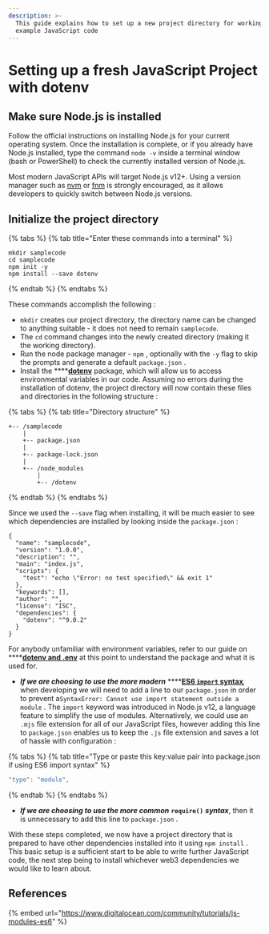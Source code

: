 ```yaml
---
description: >-
  This guide explains how to set up a new project directory for working with
  example JavaScript code
---
```


# Setting up a fresh JavaScript Project with dotenv

## Make sure Node.js is installed

Follow the official instructions on installing Node.js for your current operating system. Once the installation is complete, or if you already have Node.js installed, type the command `node -v` inside a terminal window \(bash or PowerShell\) to check the currently installed version of Node.js.

Most modern JavaScript APIs will target Node.js v12+. Using a version manager such as [nvm](https://github.com/nvm-sh/nvm) or [fnm](https://github.com/Schniz/fnm) is strongly encouraged, as it allows developers to quickly switch between Node.js versions.

## Initialize the project directory

{% tabs %}
{% tab title="Enter these commands into a terminal" %}
```text
mkdir samplecode
cd samplecode
npm init -y
npm install --save dotenv
```
{% endtab %}
{% endtabs %}

These commands accomplish the following :

* `mkdir` creates our project directory, the directory name can be changed to anything suitable - it does not need to remain `samplecode`.
*  The `cd` command changes into the newly created directory \(making it the working directory\).
*  Run the node package manager - `npm` , optionally with the `-y` flag to skip the prompts and generate a default `package.json` .
*  Install the ****[**dotenv**](https://www.npmjs.com/package/dotenv) package, which will allow us to access environmental variables in our code.   Assuming no errors during the installation of dotenv, the project directory will now contain these files and directories in the following structure :

{% tabs %}
{% tab title="Directory structure" %}
```text
+-- /samplecode
    |
    +-- package.json
    |
    +-- package-lock.json
    |
    +-- /node_modules
        |  
        +-- /dotenv
```
{% endtab %}
{% endtabs %}

Since we used the `--save` flag when installing, it will be much easier to see which dependencies are installed by looking inside the `package.json` :

```text
{
  "name": "samplecode",
  "version": "1.0.0",
  "description": "",
  "main": "index.js",
  "scripts": {
    "test": "echo \"Error: no test specified\" && exit 1"
  },
  "keywords": [],
  "author": "",
  "license": "ISC",
  "dependencies": {
    "dotenv": "^9.0.2"
  }
}
```

For anybody unfamiliar with environment variables, refer to our guide on ****[**dotenv and .env**](dotenv-and-.env.md) at this point to understand the package and what it is used for.

* _**If we are choosing to use the more modern**_ ****[**ES6 `import` syntax**](https://www.digitalocean.com/community/tutorials/js-modules-es6)_,_ when developing we will need to add a line to our `package.json` in order to prevent a`SyntaxError: Cannot use import statement outside a module` . The `import` keyword was introduced in Node.js v12, a language feature to simplify the use of modules. Alternatively, we could use an `.mjs` file extension for all of our JavaScript files, however adding this line to `package.json` enables us to keep the `.js` file extension and saves a lot of  hassle with configuration : 

{% tabs %}
{% tab title="Type or paste this key:value pair into package.json if using ES6 import syntax" %}
```javascript
"type": "module",
```
{% endtab %}
{% endtabs %}

* _**If we are choosing to use the more common**_ **`require()`** _**syntax**_, then it is unnecessary to add this line to `package.json` . 

With these steps completed, we now have a project directory that is prepared to have other dependencies installed into it using `npm install` . This basic setup is a sufficient start to be able to write further JavaScript code, the next step being to install whichever web3 dependencies we would like to learn about.

## References

{% embed url="https://www.digitalocean.com/community/tutorials/js-modules-es6" %}



